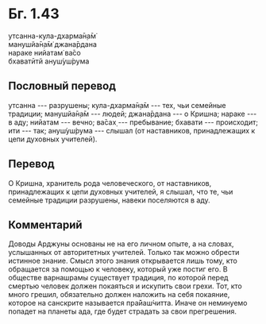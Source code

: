 # Бг. 1.43
утсанна-кула-дхарма̄н̣а̄м̇<br/>
манушйа̄н̣а̄м̇ джана̄рдана<br/>
нараке нийатам̇ ва̄со<br/>
бхаватӣтй ануш́уш́рума
## Пословный перевод

утсанна --- разрушены; кула-дхарма̄н̣а̄м --- тех, чьи семейные традиции;
манушйа̄н̣а̄м --- людей; джана̄рдана --- о Кришна; нараке --- в аду; нийатам
--- вечно; ва̄сах̣ --- пребывание; бхавати --- происходит; ити --- так;
ануш́уш́рума --- слышал (от наставников, принадлежащих к цепи духовных
учителей).

## Перевод

О Кришна, хранитель рода человеческого, от наставников, принадлежащих к
цепи духовных учителей, я слышал, что те, чьи семейные традиции
разрушены, навеки поселяются в аду.

## Комментарий

Доводы Арджуны основаны не на его личном опыте, а на словах, услышанных
от авторитетных учителей. Только так можно обрести истинное знание.
Смысл этого знания открывается лишь тому, кто обращается за помощью к
человеку, который уже постиг его. В обществе варнашрамы существует
традиция, по которой перед смертью человек должен покаяться и искупить
свои грехи. Тот, кто много грешил, обязательно должен наложить на себя
покаяние, которое на санскрите называется пра̄йаш́читта. Иначе он
неминуемо попадет на планеты ада, где будет страдать за свои
прегрешения.
